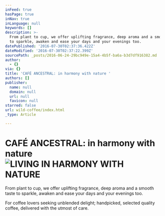 ```yaml
---
inFeed: true
hasPage: true
inNav: true
inLanguage: null
keywords: []
description: >-
  From plant to cup, we offer uplifting fragrance, deep aroma and a smooth taste
  to sparkle, awaken and ease your days and your evenings too.
datePublished: '2016-07-30T02:37:36.422Z'
dateModified: '2016-07-30T02:37:22.399Z'
sourcePath: _posts/2016-06-24-29bc949e-15a4-4b5f-ba6a-b3d7df916382.md
author:
  - {}
via: {}
title: 'CAFÉ ANCESTRAL: in harmony with nature '
authors: []
publisher:
  name: null
  domain: null
  url: null
  favicon: null
starred: false
url: wild-coffee/index.html
_type: Article

---
```

# CAFÉ ANCESTRAL: in harmony with nature ![LIVING IN HARMONY WITH NATURE](https://imgflo.herokuapp.com/graph/vahj1ThiexotieMo/79501fa8b563fb295c1dc5d9cac8c782/croprotate.jpg?cropheight=731&cropwidth=1097&degrees=0&input=https%3A%2F%2Fs3-us-west-2.amazonaws.com%2Fthe-grid-img%2Fp%2Fb9f65d255cc2f701d15478511de1d2f996d54161.jpg&x=0&y=0)

From plant to cup, we offer uplifting fragrance, deep aroma and a smooth taste to sparkle, awaken and ease your days and your evenings too.

For coffee lovers seeking unblended delight; handpicked, selected quality coffee, delivered with the utmost of care.